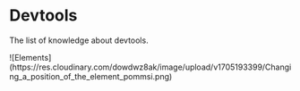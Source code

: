 # Devtools
The list of knowledge about devtools.
<p> ![Elements](https://res.cloudinary.com/dowdwz8ak/image/upload/v1705193399/Changing_a_position_of_the_element_pommsi.png) </p>
